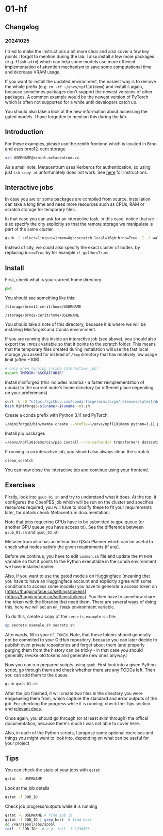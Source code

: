# 01-hf

## Changelog

### 20241025

I tried to make the instructions a bit more clear and also cover a few key points I forgot to mention during the lab. I also install a few more packages (e.g. `flash-attn`) which can help some models use more efficient implementation of attention mechanism to save some computational time and decrease VRAM usage.

If you want to install the updated environment, the easiest way is to remove the whole prefix (e.g. `rm -rf ~/envs/npfl101demo`) and install it again, because sometimes packages don't support the newest versions of other packages. A common example would be the newest version of PyTorch which is often not supported for a while until developers catch up.

You should also take a look at the new information about accessing the gated models. I have forgotten to mention this during the lab.

## Introduction

For these examples, please use the zenith frontend which is located in Brno and uses brno12-cerit storage.

```bash
ssh USERNAME@zenith.metacentrum.cz
```

As a small note, Metacentrum uses Kerberos for authentication, so using just `ssh-copy-id` unfortunately does not work. See [here](https://docs.metacentrum.cz/access/kerberos/) for instructions.

## Interactive jobs

In case you are or some packages are compiled from source, installation can take a long time and need more resources such as CPUs, RAM or scratch storage for temporary files.

In that case you can ask for an interactive task. In this case, notice that we also specify the city explicitly so that the remote storage we manipulate is part of the same cluster.

```bash
qsub -l select=1:ncpus=1:mem=8gb:scratch_local=16gb:brno=True -I -l walltime=1:00:00
```

Instead of city, we could also specify the exact cluster of nodes, by replacing `brno=True` by for example `cl_galdor=True`:

## Install

First, check what is your current home directory

```bash
pwd
```

You should see something like this:

```raw
/storage/brno12-cerit/home/USERNAME
```

```raw
/storage/brno2-cerit/home/USERNAME
```

You should take a note of this directory, because it is where we will be installing Miniforge3 and Conda environment.

If you are running this inside an interactive job (see above), you should also export the `TMPDIR` variable so that it points to the scratch folder. This means that the temporary files created during installation will use the fast local storage you asked for instead of `/tmp` directory that has relatively low usage limit (often ~1GB).

```bash
# only when running inside interactive job!
export TMPDIR="$SCRATCHDIR"
```

Install miniforge3 (this includes mamba - a faster reimplementation of conda) to the current node's home directory (or different place depending on your preferences)

```bash
curl -L -O "https://github.com/conda-forge/miniforge/releases/latest/download/Miniforge3-$(uname)-$(uname -m).sh"
bash Miniforge3-$(uname)-$(uname -m).sh
```

Create a conda prefix with Python 3.11 and PyTorch

```bash
~/miniforge3/bin/mamba create --prefix=~/envs/npfl101demo python=3.11 pytorch torchvision torchaudio pytorch-cuda=12.1 ipython cuda-python cuda-nvcc=12.1 xformers::xformers flash-attn -c pytorch -c nvidia
```

Install pip packages

```bash
~/envs/npfl101demo/bin/pip install --no-cache-dir transformers datasets wandb pandas trl peft bitsandbytes
```

If running in an interactive job, you should also always clean the scratch.

```bash
clean_scratch
```

You can now close the interactive job and continue using your frontend.

## Exercises

Firstly, look into `qsub_01.sh` and try to understand what it does.
At the top, it configures the OpenPBS job which will be run on the cluster and
specifies resources required, you will have to modify these to fit your
requirements later, for details check Metacentrum documentation.

Note that jobs requering GPUs have to be submitted to gpu queue (or another GPU
queue you have access to). See the difference between `qsub_01.sh` and `qsub_02.sh`.

Metacentrum also has an interactive QSub Planner which can be useful to check
what nodes satisfy the given requirements (if any).

Before we continue, you have to edit `common.sh` file and update the `PYTHON`
variable so that it points to the Python executable in the conda environment we
have installed earlier.

Also, if you want to use the gated models on Huggingface (meaning that you have to have an Huggingface account and explicitly agree with some conditions to access some models) you have to generate a access token on [https://huggingface.co/settings/tokens](https://huggingface.co/settings/tokens). You then have to somehow share the token with the libraries that need them. There are several ways of doing this, here we will set an `HF_TOKEN` environment variable.

To do this, create a copy of the `secrets.example.sh` file:

```bash
cp secrets.example.sh secrets.sh
```

Afterwards, fill in your `HF_TOKEN`. Note, that these tokens should generally not be commited to your GitHub repository, because you can later decide to publish even private repositories and forget about them (and properly purging them from the history can be tricky - in that case you should generally revoke old tokens and generate new ones anyway.)

Now you can run prepared scripts using `qsub`. First look into a given Python script, go through them and check whether there are any TODOs left. Then you can add them to the queue.

```bash
qsub qsub_01.sh
```

After the job finished, it will create two files in the directory you were enqueueing them from, which capture the standard and error outputs of the job. For checking the progress while it is running, check the Tips section and [relevant docs](https://docs.metacentrum.cz/computing/job-tracking/).

Once again, you should go through (or at least skim through) the offical documentation, because there's much I was not able to cover here.

Also, in each of the Python scripts, I propose some optional exercises and things you might want to look into, depending on what can be useful for your project.

## Tips

You can check the state of your jobs with `qstat`

```bash
qstat -u USERNAME
```

Look at the job details

```bash
qstat -f JOB_ID
```

Check job progress/outputs while it is running

```bash
qstat -u USERNAME # find job id
qstat -f JOB_ID | grep host  # find host
cd /var/spool/pbs/spool
tail -f JOB_ID*  # e.g. tail -f 123456*
```
